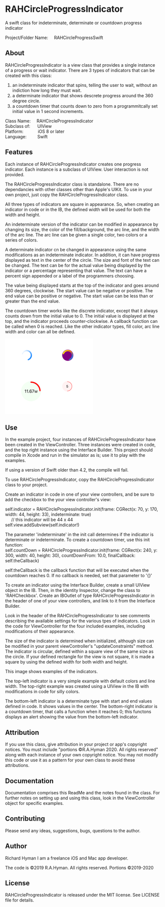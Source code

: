# RAHCircleProgressIndicator

A swift class for indeterminate, determinate or countdown progress indicator

Project/Folder Name: &nbsp;&nbsp;&nbsp;&nbsp;RAHCircleProgressSwift

## About

RAHCircleProgressIndicator is a view class that provides a single instance of a progress or wait indicator. There are 3 types of indicators that can be created with this class:  
1. an indeterminate indicator that spins, telling the user to wait, without an indiction how long they must wait.  
2. a determinate indicator that shows descrete progress around the 360 degree circle.  
3. a countdown timer that counts down to zero from a programmitcally set initial value in 1 second increments.

Class Name: &nbsp;&nbsp;&nbsp;&nbsp;RAHCircleProgressIndicator  
Subclass of: &nbsp;&nbsp;&nbsp;&nbsp;&nbsp;UIView  
Platform: &nbsp;&nbsp;&nbsp;&nbsp;&nbsp;&nbsp;&nbsp;&nbsp;&nbsp;&nbsp;&nbsp;iOS 8 or later  
Language: &nbsp;&nbsp;&nbsp;&nbsp;&nbsp;&nbsp;&nbsp;&nbsp;Swift


## Features

Each instance of RAHCircleProgressIndicator creates one progress indicator. Each instance is a subclass of UIView. User interaction is not provided.

The RAHCircleProgressIndicator class is standalone. There are no dependancies with other classes other than Apple's UIKit. To use in your own project, just copy the RAHCircleProgressIndicator class.  

All three types of indicators are square in appearance. So, when creating an indicator in code or in the IB, the defined width will be used for both the width and height.  

An indeterminate version of the indicator can be modified in appearance by changing its size, the color of the fill/background, the arc line, and the width of the arc line. The arc line can be given a single color, two colors or a series of colors.

A determinate indicator cn be changed in appearance using the same modifications as an indeterminate indicator. In addition, it can have progress displayed as text in the center of the circle. The size and font of the text can be changed. The text can be for the actual value being displayed by the indicator or a percentage representing that value. The text can have a percent sign appended or a label of the programmers choosing.  

The value being displayed starts at the top of the indicator and goes around 360 degrees, clockwise. The start value can be negative or positive. The end value can be positive or negative. The start value can be less than or greater than the end value.  

The countdown timer works like the discrete indicator, except that it always counts down from the initial value to 0. The initial value is displayed at the top, and the indicator proceeds counter-clockwise. A callback function can be called when 0 is reached. Like the other indicator types, fill color, arc line width and color can all be defined.

![4 indicator variants](readmeImages/image1.jpeg "4 indicator variants")

## Use

In the example project, four instances of RAHCircleProgressIndicator have been created in the ViewController. Three instances were created in code, and the top right instance using the Interface Builder. This project should compile in Xcode and run in the simulator as is; use it to play with the examples.

If using a version of Swift older than 4.2, the compile will fail.  

To use RAHCircleProgressIndicator, copy the RAHCircleProgressIndicator class to your project.

Create an indicator in code in one of your view controllers, and be sure to add the checkbox to the your view controller's view:

self.indicator = RAHCircleProgressIndicator.init(frame: CGRect(x: 70, y: 170, width: 44, height: 33), indeterminate: true)  
  &nbsp;&nbsp;&nbsp;&nbsp;  // this indicator will be 44 x 44  
self.view.addSubview(self.indicator!)  

The parameter 'indeterminate' in the init call determines if the indicator is determinate or indeterminate. To create a countdown timer, use this init function:  
self.countDown = RAHCircleProgressIndicator.init(frame: CGRect(x: 240, y: 300, width: 40, height: 30), countDownFrom: 10.0, finalCallback: self.theCallback)  

self.theCallback is the callback function that will be executed when the countdown reaches 0. If no callback is needed, set that parameter to '{}'

To create an indicator using the Interface Builder, create a small UIView object in the IB. Then, in the identity Inspector, change the class to 'RAHCheckbox'. Create an IBOutlet of type RAHCircleProgressIndicator in the header of one of your view controllers, and link to it from the Interface Builder.

Look in the header of the RAHCircleProgressIndicator to see comments describing the available settings for the various tpes of indicators. Look in the code for ViewController for the four included examples, including modifications of their appearance.

The size of the indicator is determined when initialized, although size can be modified in your parent viewController's "updateConstraints" method. The indicator is circular, defined within a square view of the same size as the circle. If your defined rectangle for the view is not square, it is made a square by using the defined width for both width and height.

This image shows examples of the indicators.  

The top-left indicator is a very simple example with default colors and line width. The top-right example was created using a UIView in the IB with modifications in code for silly colors.   

The bottom-left indicator is a determinate type with start and end values defined in code. It shows values in the center. The bottom-right indicator is a countdown timer, that calls a function when it reaches 0; this functons displays an alert showing the value from the bottom-left indicator.

## Attribution

If you use this class, give attribution in your project or app's copyright notices. You must include "portions ©R.A.Hyman 2020. All rights reserved" along with each instance of your own copyright notice. You may not modify this code or use it as a pattern for your own class to avoid these attributions.

## Documentation

Documentation comprises this ReadMe and the notes found in the class. For further notes on setting up and using this class, look in the ViewController object for specific examples.

## Contributing

Please send any ideas, suggestions, bugs, questions to the author.

## Author

Richard Hyman
I am a freelance iOS and Mac app developer.

The code is ©2019 R.A.Hyman. All rights reserved. Portions ©2019-2020

## License

RAHCircleProgressIndicator is released under the MIT license. See LICENSE file for details.

